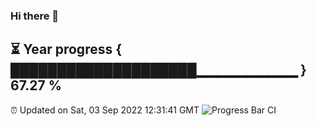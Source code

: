 ### Hi there 👋
⏳ Year progress { ████████████████████▁▁▁▁▁▁▁▁▁▁ } 67.27 %
---
⏰ Updated on Sat, 03 Sep 2022 12:31:41 GMT
![Progress Bar CI](https://github.com/liununu/liununu/workflows/Progress%20Bar%20CI/badge.svg)
